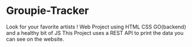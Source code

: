 # Groupie-Tracker
Look for your favorite artists !
Web Project using HTML CSS GO(backend) and a healthy bit of JS
This Project uses a REST API to print the data you can see on the website.
